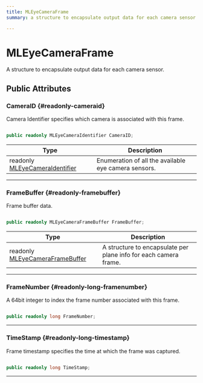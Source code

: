 ```yaml
---
title: MLEyeCameraFrame
summary: a structure to encapsulate output data for each camera sensor. 

---
```


# MLEyeCameraFrame




A structure to encapsulate output data for each camera sensor.   





## Public Attributes

### CameraID {#readonly-cameraid}

Camera Identifier specifies which camera is associated with this frame. 

```csharp

public readonly MLEyeCameraIdentifier CameraID;

```

| Type | Description  | 
|--|--|
| readonly [MLEyeCameraIdentifier](/unity-api/api/UnityEngine.XR.MagicLeap/MLEyeCamera/UnityEngine.XR.MagicLeap.MLEyeCamera.md#enums-mleyecameraidentifier) | Enumeration of all the available eye camera sensors.  |





-----------

### FrameBuffer {#readonly-framebuffer}

Frame buffer data. 

```csharp

public readonly MLEyeCameraFrameBuffer FrameBuffer;

```

| Type | Description  | 
|--|--|
| readonly [MLEyeCameraFrameBuffer](/unity-api/api/UnityEngine.XR.MagicLeap/MLEyeCamera/NativeBindings/UnityEngine.XR.MagicLeap.MLEyeCamera.NativeBindings.MLEyeCameraFrameBuffer.md) | A structure to encapsulate per plane info for each camera frame.  |





-----------

### FrameNumber {#readonly-long-framenumber}

A 64bit integer to index the frame number associated with this frame. 

```csharp

public readonly long FrameNumber;

```






-----------

### TimeStamp {#readonly-long-timestamp}

Frame timestamp specifies the time at which the frame was captured. 

```csharp

public readonly long TimeStamp;

```






-----------

